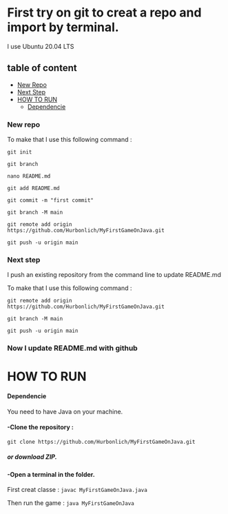 # First try on git to creat a repo and import by terminal.

I use Ubuntu 20.04 LTS

## table of content
- [New Repo](#new-repo)
- [Next Step](#next-step)
- [HOW TO RUN](#how-to-run)
  - [Dependencie](#dependencie)



### New repo
To make that I use this following command : 
```
git init
```
```
git branch
```
```
nano README.md
```
```
git add README.md
```
```
git commit -m "first commit"
```
```
git branch -M main
```
```
git remote add origin https://github.com/Hurbonlich/MyFirstGameOnJava.git
```
```
git push -u origin main 
```

### Next step 

I push an existing repository from the command line to update README.md

To make that I use this following command : 
```
git remote add origin https://github.com/Hurbonlich/MyFirstGameOnJava.git
```
```
git branch -M main
```
```
git push -u origin main
```

### Now I update README.md with github



# HOW TO RUN
#### Dependencie 
You need to have Java on your machine.


#### -Clone the repository : 
```git clone https://github.com/Hurbonlich/MyFirstGameOnJava.git```

##### or download ZIP.

#### -Open a terminal in the folder.

First creat classe : ```javac MyFirstGameOnJava.java```

Then run the game : ```java MyFirstGameOnJava```




